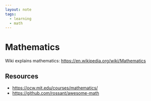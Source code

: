```yaml
---
layout: note
tags:
  - learning
  - math
---
```


# Mathematics

Wiki explains mathematics: https://en.wikipedia.org/wiki/Mathematics

## Resources

- https://ocw.mit.edu/courses/mathematics/
- https://github.com/rossant/awesome-math
